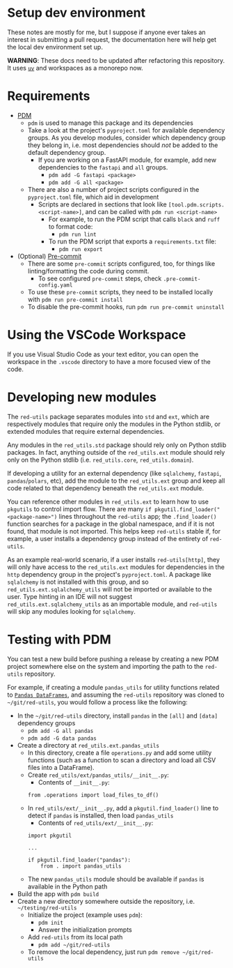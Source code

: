 # Setup dev environment

These notes are mostly for me, but I suppose if anyone ever takes an interest in submitting a pull request, the documentation here will help get the local dev environment set up.

**WARNING**: These docs need to be updated after refactoring this repository. It uses [`uv`](https://docs.astral.sh) and workspaces as a monorepo now.

# Requirements

- [PDM](https://pdm-project.org/latest/)
  - `pdm` is used to manage this package and its dependencies
  - Take a look at the project's `pyproject.toml` for available dependency groups. As you develop modules, consider which dependency group they belong in, i.e. most dependencies should *not* be added to the default dependency group.
    - If you are working on a FastAPI module, for example, add new dependencies to the `fastapi` and `all` groups.
      - `pdm add -G fastapi <package>`
      - `pdm add -G all <package>`
  - There are also a number of project scripts configured in the `pyproject.toml` file, which aid in development
    - Scripts are declared in sections that look like `[tool.pdm.scripts.<script-name>]`, and can be called with `pdm run <script-name>`
      - For example, to run the PDM script that calls `black` and `ruff` to format code:
        - `pdm run lint`
      - To run the PDM script that exports a `requirements.txt` file:
        - `pdm run export`
- (Optional) [Pre-commit](https://pre-commit.com)
  - There are some `pre-commit` scripts configured, too, for things like linting/formatting the code during commit.
    - To see configured `pre-commit` steps, check `.pre-commit-config.yaml`
  - To use these `pre-commit` scripts, they need to be installed locally with `pdm run pre-commit install`
  - To disable the pre-commit hooks, run `pdm run pre-commit uninstall`

# Using the VSCode Workspace

If you use Visual Studio Code as your text editor, you can open the workspace in the `.vscode` directory to have a more focused view of the code.

# Developing new modules

The `red-utils` package separates modules into `std` and `ext`, which are respectively modules that require only the modules in the Python stdlib, or extended modules that require external dependencies.

Any modules in the `red_utils.std` package should rely only on Python stdlib packages. In fact, anything outside of the `red_utils.ext` module should rely only on the Python stdlib (i.e. `red_utils.core`, `red_utils.domain`).

If developing a utility for an external dependency (like `sqlalchemy`, `fastapi`, `pandas`/`polars`, etc), add the module to the `red_utils.ext` group and keep all code related to that dependency beneath the `red_utils.ext` module.

You can reference other modules in `red_utils.ext` to learn how to use `pkgutils` to control import flow. There are many `if pkgutil.find_loader("<package-name>")` lines throughout the `red-utils` app; the `.find_loader()` function searches for a package in the global namespace, and if it is not found, that module is not imported. This helps keep `red-utils` stable if, for example, a user installs a dependency group instead of the entirety of `red-utils`.

As an example real-world scenario, if a user installs `red-utils[http]`, they will only have access to the `red_utils.ext` modules for dependencies in the `http` dependency group in the project's `pyproject.toml`. A package like `sqlalchemy` is not installed with this group, and so `red_utils.ext.sqlalchemy_utils` will not be imported or available to the user. Type hinting in an IDE will not suggest `red_utils.ext.sqlalchemy_utils` as an importable module, and `red-utils` will skip any modules looking for `sqlalchemy`.

# Testing with PDM

You can test a new build before pushing a release by creating a new PDM project somewhere else on the system and importing the path to the `red-utils` repository.

For example, if creating a module `pandas_utils` for utility functions related to [`Pandas DataFrames`](https://pandas.pydata.org), and assuming the `red-utils` repository was cloned to `~/git/red-utils`, you would follow a process like the following:

- In the `~/git/red-utils` directory, install `pandas` in the `[all]` and `[data]` dependency groups
  - `pdm add -G all pandas`
  - `pdm add -G data pandas`
- Create a directory at `red_utils.ext.pandas_utils`
  - In this directory, create a file `operations.py` and add some utility functions (such as a function to scan a directory and load all CSV files into a DataFrame).
  - Create `red_utils/ext/pandas_utils/__init__.py`:
    - Contents of `__init__.py`:
    ```
    from .operations import load_files_to_df()
    ```
  - In `red_utils/ext/__init__.py`, add a `pkgutil.find_loader()` line to detect if `pandas` is installed, then load `pandas_utils`
    - Contents of `red_utils/ext/__init__.py`:
    ```
    import pkgutil

    ...

    if pkgutil.find_loader("pandas"):
        from . import pandas_utils
    ```
  - The new `pandas_utils` module should be available if `pandas` is available in the Python path
- Build the app with `pdm build`
- Create a new directory somewhere outside the repository, i.e. `~/testing/red-utils`
  - Initialize the project (example uses `pdm`):
    - `pdm init`
    - Answer the initialization prompts
  - Add `red-utils` from its local path
    - `pdm add ~/git/red-utils`
  - To remove the local dependency, just run `pdm remove ~/git/red-utils`
